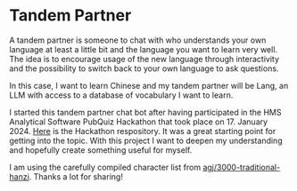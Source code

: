 # Tandem Partner

A tandem partner is someone to chat with who understands your own language at least a little bit and the language you want to learn very well. The idea is to encourage usage of the new language through interactivity and the possibility to switch back to your own language to ask questions.

In this case, I want to learn Chinese and my tandem partner will be Lang, an LLM with access to a database of vocabulary I want to learn.

I started this tandem partner chat bot after having participated in the HMS Analytical Software PubQuiz Hackathon that took place on 17. January 2024. [Here](https://github.com/HMS-Analytical-Software/Hackathon-Pubquiz) is the Hackathon respository.
It was a great starting point for getting into the topic. With this project I want to deepen my understanding and hopefully create something useful for myself.

I am using the carefully compiled character list from [agj/3000-traditional-hanzi](https://github.com/agj/3000-traditional-hanzi). Thanks a lot for sharing!
